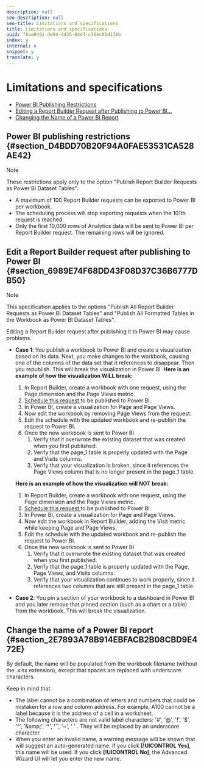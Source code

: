 ```yaml
---
description: null
seo-description: null
seo-title: Limitations and specifications
title: Limitations and specifications
uuid: f8aa9491-de94-4d35-84d4-c36ec01d138b
index: y
internal: n
snippet: y
translate: y
---
```


# Limitations and specifications


* [ Power BI Publishing Restrictions ](../../report_builder_bucket/power_bi/specifications-limits.md#section_D4BDD70B20F94A0FAE53531CA528AE42)
* [ Editing a Report Builder Request after Publishing to Power BI... ](../../report_builder_bucket/power_bi/specifications-limits.md#section_6989E74F68DD43F08D37C36B6777DB50)
* [ Changing the Name of a Power BI Report ](../../report_builder_bucket/power_bi/specifications-limits.md#section_2E7893A78B914EBFACB2B08CBD9E472E)

## Power BI publishing restrictions {#section_D4BDD70B20F94A0FAE53531CA528AE42}


>[!NOTE]
>
>These restrictions apply only to the option "Publish Report Builder Requests as Power BI Dataset Tables".



* A maximum of 100 Report Builder requests can be exported to Power BI per workbook.
* The scheduling process will stop exporting requests when the 101th request is reached.
* Only the first 10,000 rows of Analytics data will be sent to Power BI per Report Builder request. The remaining rows will be ignored.

## Edit a Report Builder request after publishing to Power BI {#section_6989E74F68DD43F08D37C36B6777DB50}


>[!NOTE]
>
>This specification applies to the options "Publish All Report Builder Requests as Power BI Dataset Tables" and "Publish All Formatted Tables in the Workbook as Power BI Dataset Tables".



Editing a Report Builder request after publishing it to Power BI may cause problems. 


* **Case 1**: You publish a workbook to Power BI and create a visualization based on its data. Next, you make changes to the workbook, causing one of the columns of the data set that it references to disappear. Then you republish. This will break the visualization in Power BI. **Here is an example of how the visualization WILL break:** 

    1. In Report Builder, create a workbook with one request, using the Page dimension and the Page Views metric.
    1. [ Schedule this request ](../../report_builder_bucket/whats_new_arb.md#section_0C26057C7DBB4068A643FDD688F6E463) to be published to Power BI.
    1. In Power BI, create a visualization for Page and Page Views.
    1. Now edit the workbook by removing Page Views from the request.
    1. Edit the schedule with the updated workbook and re-publish the request to Power BI.
    1. Once the new workbook is sent to Power BI     
        1. Verify that it overwrote the existing dataset that was created when you first published.
        1. Verify that the page_1 table is properly updated with the Page and Visits columns.
        1. Verify that your visualization is broken, since it references the Page Views column that is no longer present in the page_1 table.

  **Here is an example of how the visualization will NOT break:** 

    1. In Report Builder, create a workbook with one request, using the Page dimension and the Page Views metric.
    1. [ Schedule this request ](../../report_builder_bucket/whats_new_arb.md#section_0C26057C7DBB4068A643FDD688F6E463) to be published to Power BI.
    1. In Power BI, create a visualization for Page and Page Views.
    1. Now edit the workbook in Report Builder, adding the Visit metric while keeping Page and Page Views.
    1. Edit the schedule with the updated workbook and re-publish the request to Power BI.
    1. Once the new workbook is sent to Power BI     
        1. Verify that it overwrote the existing dataset that was created when you first published.
        1. Verify that the page_1 table is properly updated with the Page, Page Views, and Visits columns.
        1. Verify that your visualization continues to work properly, since it references two columns that are still present in the page_1 table.


* **Case 2**: You pin a section of your workbook to a dashboard in Power BI and you later remove that pinned section (such as a chart or a table) from the workbook. This will break the visualization.


## Change the name of a Power BI report {#section_2E7893A78B914EBFACB2B08CBD9E472E}

By default, the name will be populated from the workbook filename (without the .xlsx extension), except that spaces are replaced with underscore characters. 

Keep in mind that 

* The label cannot be a combination of letters and numbers that could be mistaken for a row and column address. For example, A100 cannot be a label because it is the address of a cell in a worksheet.
* The following characters are not valid label characters: '#', '@', '!', '$', '^', '&amp;amp;', '*', '`', '~', ' ' . They will be replaced by an underscore character.
* When you enter an invalid name, a warning message will be shown that will suggest an auto-generated name. If you click **[!UICONTROL  Yes]**, this name will be used. If you click **[!UICONTROL  No]**, the Advanced Wizard UI will let you enter the new name.
